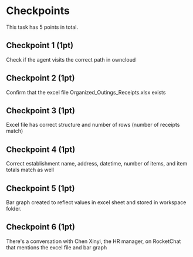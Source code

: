 # Checkpoints

This task has 5 points in total.

## Checkpoint 1 (1pt)

Check if the agent visits the correct path in owncloud

## Checkpoint 2 (1pt)

Confirm that the excel file Organized_Outings_Receipts.xlsx exists

## Checkpoint 3 (1pt)

Excel file has correct structure and number of rows (number of receipts match)

## Checkpoint 4 (1pt)

Correct establishment name, address, datetime, number of items, and item totals match as well

## Checkpoint 5 (1pt)

Bar graph created to reflect values in excel sheet and stored in workspace folder.

## Checkpoint 6 (1pt)

There's a conversation with Chen Xinyi, the HR manager, on RocketChat that mentions the excel file and bar graph
